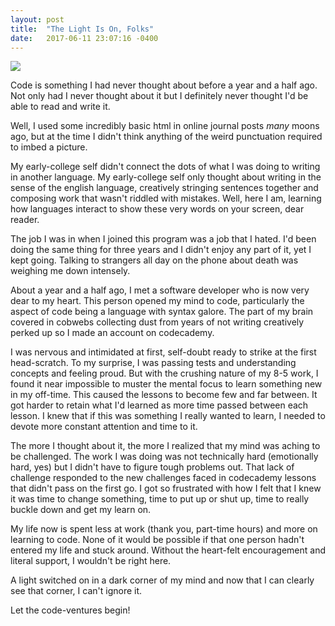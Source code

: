 ```yaml
---
layout: post
title:  "The Light Is On, Folks"
date:   2017-06-11 23:07:16 -0400
---
```


<img align="middle" src="http://i.imgur.com/g7QSvSV.jpg">

Code is something I had never thought about before a year and a half ago. Not only had I never thought about it but I definitely never thought I'd be able to read and write it.

Well, I used some incredibly basic html in online journal posts <i>many</i> moons ago, but at the time I didn't think anything of the weird punctuation required to imbed a picture.

My early-college self didn't connect the dots of what I was doing to writing in another language. My early-college self only thought about writing in the sense of the english language, creatively stringing sentences together and composing work that wasn't riddled with mistakes. Well, here I am, learning how languages interact to show these very words on your screen, dear reader.

The job I was in when I joined this program was a job that I hated. I'd been doing the same thing for three years and I didn't enjoy any part of it, yet I kept going. Talking to strangers all day on the phone about death was weighing me down intensely.

About a year and a half ago, I met a software developer who is now very dear to my heart. This person opened my mind to code, particularly the aspect of code being a language with syntax galore. The part of my brain covered in cobwebs collecting dust from years of not writing creatively perked up so I made an account on codecademy.

I was nervous and intimidated at first, self-doubt ready to strike at the first head-scratch. To my surprise, I was passing tests and understanding concepts and feeling proud. But with the crushing nature of my 8-5 work, I found it near impossible to muster the mental focus to learn something new in my off-time. This caused the lessons to become few and far between. It got harder to retain what I'd learned as more time passed between each lesson. I knew that if this was something I really wanted to learn, I needed to devote more constant attention and time to it. 

The more I thought about it, the more I realized that my mind was aching to be challenged. The work I was doing was not technically hard (emotionally hard, yes) but I didn't have to figure tough problems out. That lack of challenge responded to the new challenges faced in codecademy lessons that didn't pass on the first go. I got so frustrated with how I felt that I knew it was time to change something, time to put up or shut up, time to really buckle down and get my learn on.

My life now is spent less at work (thank you, part-time hours) and more on learning to code. None of it would be possible if that one person hadn't entered my life and stuck around. Without the heart-felt encouragement and literal support, I wouldn't be right here.

A light switched on in a dark corner of my mind and now that I can clearly see that corner, I can't ignore it. 

Let the code-ventures begin!
